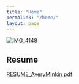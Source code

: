 ```yaml
---
title: "Home"
permalink: "/home/"
layout: page
---
```


![IMG_4148](https://user-images.githubusercontent.com/116295445/213271574-0853addf-1f31-48bc-a4f5-aced9f3567f1.jpg)

## Resume

[RESUME_AveryMinkin pdf](RESUME_AveryMinkin.pdf)

